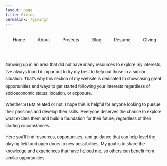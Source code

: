 ```yaml
---
layout: page
title: Giving
permalink: /giving/
---
```


<!-- Navigation Header -->
<div class="nav-link" style="width: 100%; padding: 20px 0; display: flex; justify-content: center; border-bottom: 2px solid var(--primary-text-color); margin-bottom: 30px;">
  <ul style="display: flex; gap: 20px; padding: 0; list-style: none; margin: 0;">
    <li style="display: inline;">
      <a href="/" style="text-decoration: none; color: var(--primary-text-color); padding: 5px 10px; border-radius: 4px; transition: background-color 0.2s;">Home</a>
    </li>
    <li style="display: inline;">
      <a href="/about/" style="text-decoration: none; color: var(--primary-text-color); padding: 5px 10px; border-radius: 4px; transition: background-color 0.2s;">About</a>
    </li>
    <li style="display: inline;">
      <a href="/projects/" style="text-decoration: none; color: var(--primary-text-color); padding: 5px 10px; border-radius: 4px; transition: background-color 0.2s;">Projects</a>
    </li>
    <li style="display: inline;">
      <a href="/blog/" style="text-decoration: none; color: var(--primary-text-color); padding: 5px 10px; border-radius: 4px; transition: background-color 0.2s;">Blog</a>
    </li>
    <li style="display: inline;">
      <a href="/DG_Resume.pdf" style="text-decoration: none; color: var(--primary-text-color); padding: 5px 10px; border-radius: 4px; transition: background-color 0.2s;">Resume</a>
    </li>
    <li style="display: inline;">
      <a href="/giving/" style="text-decoration: none; color: var(--primary-text-color); padding: 5px 10px; border-radius: 4px; transition: background-color 0.2s;">Giving</a>
    </li>
  </ul>
</div>

<div style="max-width: 800px; margin: 40px auto; font-family: Arial, sans-serif; line-height: 1.6;">
  
  
  <p>
    Growing up in an area that did not have many resources to explore my interests, I've always found it important to try my best to help out those in a similar situation. That's why this section of my website is dedicated to showcasing great opportunities and ways to get started following your interests regardless of socioeconomic status, location, or exposure.
  </p>

  <p>
    Whether STEM related or not, I hope this is helpful for anyone looking to pursue their passions and develop their skills. Everyone deserves the chance to explore what excites them and build a foundation for their future, regardless of their starting circumstances.
  </p>

  <p>
    Here you'll find resources, opportunities, and guidance that can help level the playing field and open doors to new possibilities. My goal is to share the knowledge and experiences that have helped me, so others can benefit from similar opportunities.
  </p>
</div> 